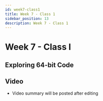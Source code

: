 ```yaml
---
id: week7-class1
title: Week 7 - Class 1
sidebar_position: 13
description: Week 7 - Class 1
---
```


# Week 7 - Class I

## Exploring 64-bit Code

## Video

- Video summary will be posted after editing
